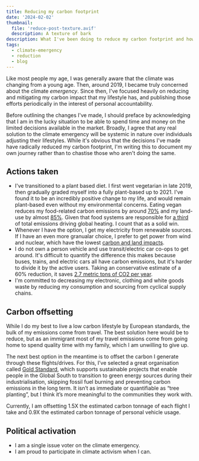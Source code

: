 ```yaml
---
title: Reducing my carbon footprint
date: '2024-02-02'
thumbnail:
  file: 'reduce-post-texture.avif'
  description: A texture of bark
description: What I've been doing to reduce my carbon footprint and how I hope to improve in the future.
tags:
  - climate-emergency
  - reduction
  - blog
---
```


Like most people my age, I was generally aware that the climate was changing from a young age. Then, around 2019, I became truly concerned about the climate _emergency_. Since then, I've focused heavily on reducing and mitigating my carbon impact that my lifestyle has, and publishing those efforts periodically in the interest of personal accountability.

Before outlining the changes I've made, I should preface by acknowledging that I am in the lucky situation to be able to spend time and money on the limited decisions available in the market. Broadly, I agree that any real solution to the climate emergency will be systemic in nature over individuals adjusting their lifestyles. While it's obvious that the decisions I've made have radically reduced my carbon footprint, I'm writing this to document my own journey rather than to chastise those who aren't doing the same.

## Actions taken

- I've transitioned to a plant based diet. I first went vegetarian in late 2019, then gradually graded myself into a fully plant-based up to 2021. I've found it to be an incredibly positive change to my life, and would remain plant-based even without my environmental concerns. Eating vegan reduces my food-related carbon emissions by around [70%](https://dash.harvard.edu/bitstream/handle/1/33797273/BOLAND-DOCUMENT-2016.pdf) and my land-use by almost [85%](https://ourworldindata.org/land-use). Given that food systems are responsible for [a third](https://www.nature.com/articles/s43016-021-00225-9.epdf) of total emissions driving global heating. I count that as a solid win.
- Whenever I have the option, I get my electricity from renewable sources. If I have an even more granualar choice, I prefer to get power from wind and nuclear, which have the lowest [carbon and land impacts](https://world101.cfr.org/global-era-issues/climate-change/sources-energy-comparison).
- I do not own a person vehicle and use transit/electric car co-ops to get around. It's difficult to quantify the difference this makes because buses, trains, and electric cars all have carbon emissions, but it's harder to divide it by the active users. Taking an conservative estimate of a 60% reduction, it saves [2.7 metric tons of CO2 per year](https://www.epa.gov/greenvehicles/greenhouse-gas-emissions-typical-passenger-vehicle).
- I'm committed to decreasing my electronic, clothing and white goods waste by reducing my consumption and sourcing from cyclical supply chains.

## Carbon offsetting

While I do my best to live a low carbon lifestyle by European standards, the bulk of my emissions come from travel. The best solution here would be to reduce, but as an immigrant most of my travel emissions come from going home to spend quality time with my family, which I am unwilling to give up.

The next best option in the meantime is to offset the carbon I generate through these flights/drives. For this, I’ve selected a great organisation called [Gold Standard](https://www.goldstandard.org/), which supports sustainable projects that enable people in the Global South to transition to green energy sources during their industrialisation, skipping fossil fuel burning and preventing carbon emissions in the long term. It isn’t as immediate or quantifiable as “tree planting”, but I think it’s more meaningful to the communities they work with.

Currently, I am offsetting 1.5X the estimated carbon tonnage of each flight I take and 0.9X the estimated carbon tonnage of personal vehicle usage.

## Political activation

- I am a single issue voter on the climate emergency.
- I am proud to participate in climate activism when I can.
